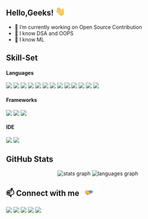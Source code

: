 ## Hello,Geeks! <img src="https://raw.githubusercontent.com/KishoreDT/KishoreDT/master/wave.gif" width="30px">

<!--
**KishoreDT/KishoreDT** is a ✨ _special_ ✨ repository because its `README.md` (this file) appears on your GitHub profile.
-->

- 🔭 I’m currently working on Open Source Contribution
- 🌱 I know DSA and OOPS
- 🌱 I know ML

## Skill-Set

#### Languages
![](https://img.shields.io/badge/Python-14354C?style=for-the-badge&logo=python&logoColor=white)
![](https://img.shields.io/badge/HTML5-E34F26?style=for-the-badge&logo=html5&logoColor=white)
![](https://img.shields.io/badge/CSS3-1572B6?style=for-the-badge&logo=css3&logoColor=white)
![](https://img.shields.io/badge/PHP-777BB4?style=for-the-badge&logo=php&logoColor=white)
![](https://img.shields.io/badge/C-00599C?style=for-the-badge&logo=c&logoColor=white)
![](https://img.shields.io/badge/C%2B%2B-00599C?style=for-the-badge&logo=c%2B%2B&logoColor=white)
![](https://img.shields.io/badge/Java-ED8B00?style=for-the-badge&logo=java&logoColor=white)
![](https://img.shields.io/badge/Pandas-2C2D72?style=for-the-badge&logo=pandas&logoColor=white)
![](https://img.shields.io/badge/Numpy-777BB4?style=for-the-badge&logo=numpy&logoColor=white)
![](https://img.shields.io/badge/MySQL-00000F?style=for-the-badge&logo=mysql&logoColor=white)
![](https://img.shields.io/badge/Rust-000000?style=for-the-badge&logo=rust&logoColor=white)
![](https://img.shields.io/badge/JavaScript-F7DF1E?style=for-the-badge&logo=JavaScript&logoColor=white)
![](https://img.shields.io/badge/Shell_Script-121011?style=for-the-badge&logo=gnu-bash&logoColor=white)


#### Frameworks
![](https://img.shields.io/badge/OpenCV-27338e?style=for-the-badge&logo=OpenCV&logoColor=white)
![](https://img.shields.io/badge/Jupyter-F37626.svg?&style=for-the-badge&logo=Jupyter&logoColor=white)
![](https://img.shields.io/badge/Git-F05032?style=for-the-badge&logo=git&logoColor=white)

#### IDE
![](https://img.shields.io/badge/Visual_Studio_Code-0078D4?style=for-the-badge&logo=visual%20studio%20code&logoColor=white)
![](https://img.shields.io/badge/Colab-F9AB00?style=for-the-badge&logo=googlecolab&color=525252)


## GitHub Stats
<div align="center">
  <img src="https://github-readme-stats.vercel.app/api?username=KishoreDT&hide_title=false&hide_rank=false&show_icons=true&include_all_commits=true&count_private=true&disable_animations=false&theme=dracula&locale=en&hide_border=false" height="150" alt="stats graph"  />
  <img src="https://github-readme-stats.vercel.app/api/top-langs?username=KishoreDT&locale=en&hide_title=false&layout=compact&card_width=320&langs_count=5&theme=dracula&hide_border=false" height="150" alt="languages graph"  />
</div>

## 📫 Connect with me<img src="handshake.gif" height="24px">
[![](https://img.shields.io/badge/Yahoo!-6001D2?style=for-the-badge&logo=Yahoo!&logoColor=white)](mailto:kishoredt@yahoo.com)
[![](https://img.shields.io/badge/LinkedIn-0077B5?style=for-the-badge&logo=linkedin&logoColor=white)](https://www.linkedin.com/in/kishore-dt/)
[![](https://img.shields.io/badge/-Hackerrank-2EC866?style=for-the-badge&logo=HackerRank&logoColor=white)](https://www.hackerrank.com/KishoreDT)
[![](	https://img.shields.io/badge/Kaggle-20BEFF?style=for-the-badge&logo=Kaggle&logoColor=white)](https://www.kaggle.com/KishoreDT)
[![](https://img.shields.io/badge/Instagram-E4405F?style=for-the-badge&logo=instagram&logoColor=white)](https://www.instagram.com/kishore.dt/)
